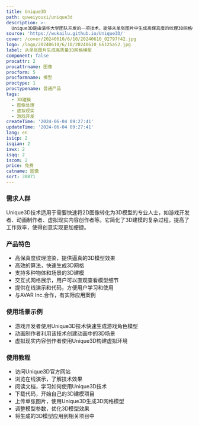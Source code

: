 ```yaml
---
title: Unique3D
path: quweiyouxi/unique3d
description: >-
  Unique3D是由清华大学团队开发的一项技术，能够从单张图片中生成高保真度的纹理3D网格模型。这项技术在图像处理和3D建模领域具有重要意义，它使得用户能够快速将2D图像转化为3D模型，为游戏开发、动画制作、虚拟现实等领域提供了强大的技术支持。
source: 'https://wukailu.github.io/Unique3D/'
cover: /cover/20240610/6/10/20240610_02797f42.jpg
logo: /logo/20240610/6/10/20240610_66125a52.jpg
label: 从单张图片生成高质量3D网格模型
component: false
procattr: 2
procattrname: 图像
procform: 5
procformname: 模型
proctype: 1
proctypename: 普通产品
tags:
  - 3D建模
  - 图像处理
  - 虚拟现实
  - 游戏开发
createTime: '2024-06-04 09:27:41'
updateTime: '2024-06-04 09:27:41'
lang: en
isicp: 2
isqian: 2
iswx: 2
isqq: 2
iscom: 2
price: 免费
catname: 图像
sort: 30871
---
```




### 需求人群
Unique3D技术适用于需要快速将2D图像转化为3D模型的专业人士，如游戏开发者、动画制作者、虚拟现实内容创作者等。它简化了3D建模的复杂过程，提高了工作效率，使得创意实现更加便捷。

### 产品特色
* 高保真度纹理渲染，提供逼真的3D模型效果
* 高效的算法，快速生成3D网格
* 支持多种物体和场景的3D建模
* 交互式网格展示，用户可以直观查看模型细节
* 提供在线演示和代码，方便用户学习和使用
* 与AVAR Inc.合作，有实际应用案例

### 使用场景示例
* 游戏开发者使用Unique3D技术快速生成游戏角色模型
* 动画制作者利用该技术创建动画中的3D场景
* 虚拟现实内容创作者使用Unique3D构建虚拟环境

### 使用教程
* 访问Unique3D官方网站
* 浏览在线演示，了解技术效果
* 阅读文档，学习如何使用Unique3D技术
* 下载代码，开始自己的3D建模项目
* 上传单张图片，使用Unique3D生成3D网格模型
* 调整模型参数，优化3D模型效果
* 将生成的3D模型应用到相关项目中

  
